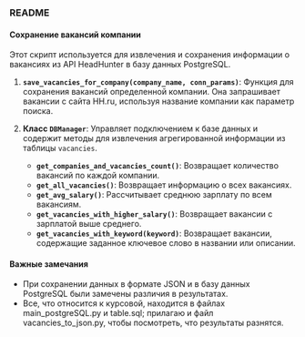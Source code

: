 ### README

#### Сохранение вакансий компании

Этот скрипт используется для извлечения и сохранения информации о вакансиях из API HeadHunter в базу данных PostgreSQL.

1. **`save_vacancies_for_company(company_name, conn_params)`**: Функция для сохранения вакансий определенной компании. Она запрашивает вакансии с сайта HH.ru, используя название компании как параметр поиска.

2. **Класс `DBManager`**: Управляет подключением к базе данных и содержит методы для извлечения агрегированной информации из таблицы `vacancies`.
   - **`get_companies_and_vacancies_count()`**: Возвращает количество вакансий по каждой компании.
   - **`get_all_vacancies()`**: Возвращает информацию о всех вакансиях.
   - **`get_avg_salary()`**: Рассчитывает среднюю зарплату по всем вакансиям.
   - **`get_vacancies_with_higher_salary()`**: Возвращает вакансии с зарплатой выше среднего.
   - **`get_vacancies_with_keyword(keyword)`**: Возвращает вакансии, содержащие заданное ключевое слово в названии или описании.

#### Важные замечания

- При сохранении данных в формате JSON и в базу данных PostgreSQL были замечены различия в результатах.
- Все, что относится к курсовой, находится в файлах main_postgreSQL.py и table.sql; прилагаю и файл vacancies_to_json.py, чтобы посмотреть, что результаты разнятся. 